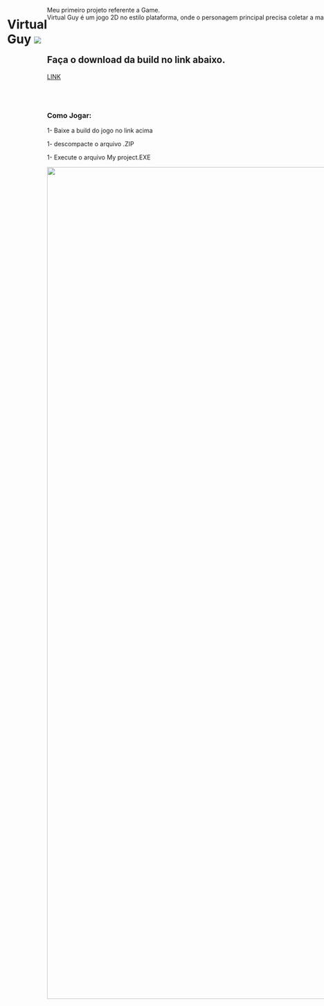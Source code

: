 <div style="display:flex">
<h1>Virtual Guy <img src="https://iili.io/b7ZsZx.png"></h1> 
<div>
<p>Meu primeiro projeto referente a Game.<br> Virtual Guy é um jogo 2D no estilo plataforma, onde o personagem principal precisa coletar a maior quantidade possível de abacaxi <strong>(sua fruta predileta)</strong> e chegar ao seu Objetivo final! <p>
<br><br>

<h2>Faça o download da build no link abaixo.</h2>
<p><a href="https://drive.google.com/drive/folders/1LxxjxA3ux-n_lg-Sa-8XSPQGPURulMRi?usp=sharing" target="_blank">LINK</a></p>
<br><br>
<h3>Como Jogar:</h3>
<p>1- Baixe a build do jogo no link acima</p>
<p>1- descompacte o arquivo .ZIP</p>
<p>1- Execute o arquivo My project.EXE</p>

<img width="1920px" align="center" src="https://iili.io/b7Dcfp.md.png">



